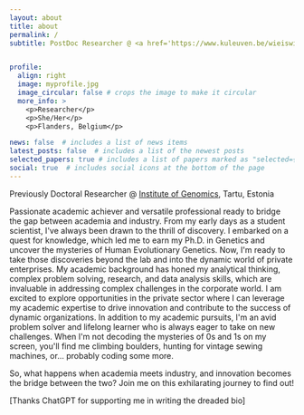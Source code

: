 ```yaml
---
layout: about
title: about
permalink: /
subtitle: PostDoc Researcher @ <a href='https://www.kuleuven.be/wieiswie/en/person/00155799'> KU Leuven </a>, Belgium 


profile:
  align: right
  image: myprofile.jpg
  image_circular: false # crops the image to make it circular
  more_info: >
    <p>Researcher</p>
    <p>She/Her</p>
    <p>Flanders, Belgium</p>

news: false  # includes a list of news items
latest_posts: false  # includes a list of the newest posts
selected_papers: true # includes a list of papers marked as "selected={true}"
social: true  # includes social icons at the bottom of the page
---
```


Previously Doctoral Researcher @ <a href= 'https://genomics.ut.ee/en'>Institute of Genomics</a>, Tartu, Estonia

Passionate academic achiever and versatile professional ready to bridge the gap between academia and industry.
From my early days as a student scientist, I've always been drawn to the thrill of discovery. I embarked on a quest for knowledge, which led me to earn my Ph.D. in Genetics and uncover the mysteries of Human Evolutionary Genetics. Now, I'm ready to take those discoveries beyond the lab and into the dynamic world of private enterprises. My academic background has honed my analytical thinking, complex problem solving, research, and data analysis skills, which are invaluable in addressing complex challenges in the corporate world. I am excited to explore opportunities in the private sector where I can leverage my academic expertise to drive innovation and contribute to the success of dynamic organizations. In addition to my academic pursuits, I'm an avid problem solver and lifelong learner who is always eager to take on new challenges. When I'm not decoding the mysteries of 0s and 1s on my screen, you'll find me climbing boulders, hunting for vintage sewing machines, or... probably coding some more.

So, what happens when academia meets industry, and innovation becomes the bridge between the two? Join me on this exhilarating journey to find out!

[Thanks ChatGPT for supporting me in writing the dreaded bio]
